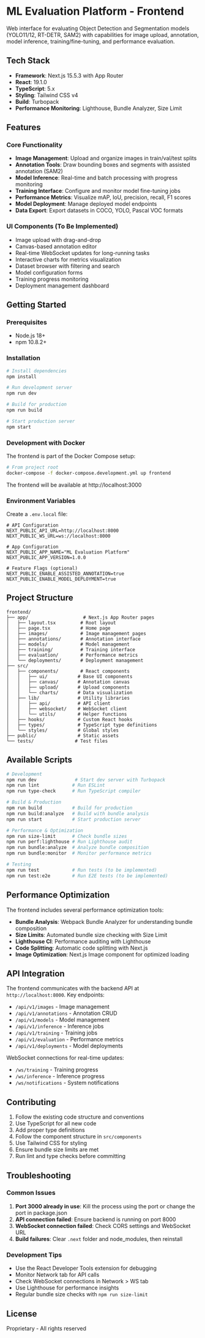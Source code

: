 # ML Evaluation Platform - Frontend

Web interface for evaluating Object Detection and Segmentation models (YOLO11/12, RT-DETR, SAM2) with capabilities for image upload, annotation, model inference, training/fine-tuning, and performance evaluation.

## Tech Stack

- **Framework**: Next.js 15.5.3 with App Router
- **React**: 19.1.0
- **TypeScript**: 5.x
- **Styling**: Tailwind CSS v4
- **Build**: Turbopack
- **Performance Monitoring**: Lighthouse, Bundle Analyzer, Size Limit

## Features

### Core Functionality
- **Image Management**: Upload and organize images in train/val/test splits
- **Annotation Tools**: Draw bounding boxes and segments with assisted annotation (SAM2)
- **Model Inference**: Real-time and batch processing with progress monitoring
- **Training Interface**: Configure and monitor model fine-tuning jobs
- **Performance Metrics**: Visualize mAP, IoU, precision, recall, F1 scores
- **Model Deployment**: Manage deployed model endpoints
- **Data Export**: Export datasets in COCO, YOLO, Pascal VOC formats

### UI Components (To Be Implemented)
- Image upload with drag-and-drop
- Canvas-based annotation editor
- Real-time WebSocket updates for long-running tasks
- Interactive charts for metrics visualization
- Dataset browser with filtering and search
- Model configuration forms
- Training progress monitoring
- Deployment management dashboard

## Getting Started

### Prerequisites
- Node.js 18+
- npm 10.8.2+

### Installation

```bash
# Install dependencies
npm install

# Run development server
npm run dev

# Build for production
npm run build

# Start production server
npm start
```

### Development with Docker

The frontend is part of the Docker Compose setup:

```bash
# From project root
docker-compose -f docker-compose.development.yml up frontend
```

The frontend will be available at http://localhost:3000

### Environment Variables

Create a `.env.local` file:

```env
# API Configuration
NEXT_PUBLIC_API_URL=http://localhost:8000
NEXT_PUBLIC_WS_URL=ws://localhost:8000

# App Configuration
NEXT_PUBLIC_APP_NAME="ML Evaluation Platform"
NEXT_PUBLIC_APP_VERSION=1.0.0

# Feature Flags (optional)
NEXT_PUBLIC_ENABLE_ASSISTED_ANNOTATION=true
NEXT_PUBLIC_ENABLE_MODEL_DEPLOYMENT=true
```

## Project Structure

```
frontend/
├── app/                    # Next.js App Router pages
│   ├── layout.tsx         # Root layout
│   ├── page.tsx           # Home page
│   ├── images/            # Image management pages
│   ├── annotations/       # Annotation interface
│   ├── models/            # Model management
│   ├── training/          # Training interface
│   ├── evaluation/        # Performance metrics
│   └── deployments/       # Deployment management
├── src/
│   ├── components/        # React components
│   │   ├── ui/           # Base UI components
│   │   ├── canvas/       # Annotation canvas
│   │   ├── upload/       # Upload components
│   │   └── charts/       # Data visualization
│   ├── lib/              # Utility libraries
│   │   ├── api/          # API client
│   │   ├── websocket/    # WebSocket client
│   │   └── utils/        # Helper functions
│   ├── hooks/            # Custom React hooks
│   ├── types/            # TypeScript type definitions
│   └── styles/           # Global styles
├── public/               # Static assets
└── tests/               # Test files

```

## Available Scripts

```bash
# Development
npm run dev              # Start dev server with Turbopack
npm run lint            # Run ESLint
npm run type-check      # Run TypeScript compiler

# Build & Production
npm run build           # Build for production
npm run build:analyze   # Build with bundle analysis
npm run start           # Start production server

# Performance & Optimization
npm run size-limit      # Check bundle sizes
npm run perf:lighthouse # Run Lighthouse audit
npm run bundle:analyze  # Analyze bundle composition
npm run bundle:monitor  # Monitor performance metrics

# Testing
npm run test            # Run tests (to be implemented)
npm run test:e2e        # Run E2E tests (to be implemented)
```

## Performance Optimization

The frontend includes several performance optimization tools:

- **Bundle Analysis**: Webpack Bundle Analyzer for understanding bundle composition
- **Size Limits**: Automated bundle size checking with Size Limit
- **Lighthouse CI**: Performance auditing with Lighthouse
- **Code Splitting**: Automatic code splitting with Next.js
- **Image Optimization**: Next.js Image component for optimized loading

## API Integration

The frontend communicates with the backend API at `http://localhost:8000`. Key endpoints:

- `/api/v1/images` - Image management
- `/api/v1/annotations` - Annotation CRUD
- `/api/v1/models` - Model management
- `/api/v1/inference` - Inference jobs
- `/api/v1/training` - Training jobs
- `/api/v1/evaluation` - Performance metrics
- `/api/v1/deployments` - Model deployments

WebSocket connections for real-time updates:
- `/ws/training` - Training progress
- `/ws/inference` - Inference progress
- `/ws/notifications` - System notifications

## Contributing

1. Follow the existing code structure and conventions
2. Use TypeScript for all new code
3. Add proper type definitions
4. Follow the component structure in `src/components`
5. Use Tailwind CSS for styling
6. Ensure bundle size limits are met
7. Run lint and type checks before committing

## Troubleshooting

### Common Issues

1. **Port 3000 already in use**: Kill the process using the port or change the port in package.json
2. **API connection failed**: Ensure backend is running on port 8000
3. **WebSocket connection failed**: Check CORS settings and WebSocket URL
4. **Build failures**: Clear `.next` folder and node_modules, then reinstall

### Development Tips

- Use the React Developer Tools extension for debugging
- Monitor Network tab for API calls
- Check WebSocket connections in Network > WS tab
- Use Lighthouse for performance insights
- Regular bundle size checks with `npm run size-limit`

## License

Proprietary - All rights reserved

